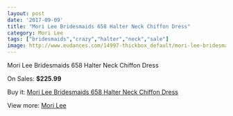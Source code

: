 ```yaml
---
layout: post
date: '2017-09-09'
title: "Mori Lee Bridesmaids 658 Halter Neck Chiffon Dress"
category: Mori Lee
tags: ["bridesmaids","crazy","halter","neck","sale"]
image: http://www.eudances.com/14997-thickbox_default/mori-lee-bridesmaids-658-halter-neck-chiffon-dress.jpg
---
```

Mori Lee Bridesmaids 658 Halter Neck Chiffon Dress

On Sales: **$225.99**
<a href="https://www.eudances.com/en/mori-lee/4459-mori-lee-bridesmaids-658-halter-neck-chiffon-dress.html"><amp-img layout="responsive" width="600" height="600" src="//www.eudances.com/14997-thickbox_default/mori-lee-bridesmaids-658-halter-neck-chiffon-dress.jpg" alt="Mori Lee Bridesmaids 658 Halter Neck Chiffon Dress 0" /></a>
<a href="https://www.eudances.com/en/mori-lee/4459-mori-lee-bridesmaids-658-halter-neck-chiffon-dress.html"><amp-img layout="responsive" width="600" height="600" src="//www.eudances.com/14998-thickbox_default/mori-lee-bridesmaids-658-halter-neck-chiffon-dress.jpg" alt="Mori Lee Bridesmaids 658 Halter Neck Chiffon Dress 1" /></a>

Buy it: [Mori Lee Bridesmaids 658 Halter Neck Chiffon Dress](https://www.eudances.com/en/mori-lee/4459-mori-lee-bridesmaids-658-halter-neck-chiffon-dress.html "Mori Lee Bridesmaids 658 Halter Neck Chiffon Dress")

View more: [Mori Lee](https://www.eudances.com/en/65-mori-lee "Mori Lee")